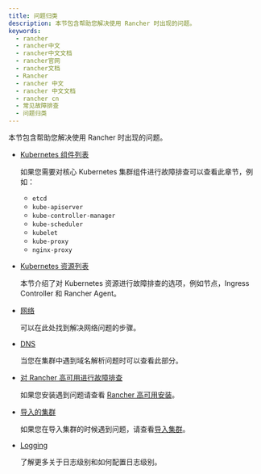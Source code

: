 ```yaml
---
title: 问题归类
description: 本节包含帮助您解决使用 Rancher 时出现的问题。
keywords:
  - rancher
  - rancher中文
  - rancher中文文档
  - rancher官网
  - rancher文档
  - Rancher
  - rancher 中文
  - rancher 中文文档
  - rancher cn
  - 常见故障排查
  - 问题归类
---
```


本节包含帮助您解决使用 Rancher 时出现的问题。

- [Kubernetes 组件列表](/docs/rancher2/troubleshooting/kubernetes-components/_index)

  如果您需要对核心 Kubernetes 集群组件进行故障排查可以查看此章节，例如：

  - `etcd`
  - `kube-apiserver`
  - `kube-controller-manager`
  - `kube-scheduler`
  - `kubelet`
  - `kube-proxy`
  - `nginx-proxy`

- [Kubernetes 资源列表](/docs/rancher2/troubleshooting/kubernetes-resources/_index)

  本节介绍了对 Kubernetes 资源进行故障排查的选项，例如节点，Ingress Controller 和 Rancher Agent。

- [网络](/docs/rancher2/troubleshooting/networking/_index)

  可以在此处找到解决网络问题的步骤。

- [DNS](/docs/rancher2/troubleshooting/dns/_index)

  当您在集群中遇到域名解析问题时可以查看此部分。

- [对 Rancher 高可用进行故障排查](/docs/rancher2/troubleshooting/rancherha/_index)

  如果您安装遇到问题请查看 [Rancher 高可用安装](/docs/rancher2/installation/install-rancher-on-k8s/_index)。

- [导入的集群](/docs/rancher2/troubleshooting/imported-clusters/_index)

  如果您在导入集群的时候遇到问题，请查看[导入集群](/docs/rancher2/cluster-provisioning/imported-clusters/_index)。

- [Logging](/docs/rancher2/troubleshooting/logging/_index)

  了解更多关于日志级别和如何配置日志级别。
